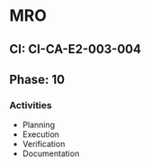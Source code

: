 # MRO

## CI: CI-CA-E2-003-004
## Phase: 10

### Activities
- Planning
- Execution
- Verification
- Documentation
